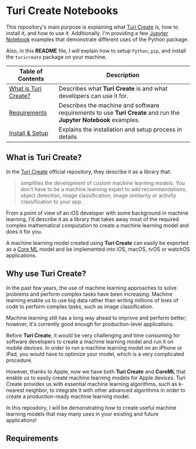 # Turi Create Notebooks
This repository's main purpose is explaining what [Turi Create](https://github.com/apple/turicreate) is, how to install it, and how to use it. Additionally, I'm providing a few [Jupyter Notebook](http://jupyter.org) examples that demonstrate different uses of the Python package.

Also, in this **README** file, I will explain how to setup `Python`, `pip`, and install the `turicreate` package on your machine.


| Table of Contents  |  Description       |
| ------------------ | ------------------ |
| [What is Turi Create?](#) |  Describes what **Turi Create** is and what developers can use it for.|
| [Requirements](#) | Describes the machine and software requirements to use **Turi Create** and run the **Jupyter Notebook** examples.|
| [Install & Setup](#) | Explains the installation and setup process in details |

## What is Turi Create?
In the [Turi Create](https://github.com/apple/turicreate) official repository, they describe it as a library that:
>simplifies the development of custom machine learning models. You don't have to be a machine learning expert to add recommendations, object detection, image classification, image similarity or activity classification to your app.

From a point of view of an iOS developer with some background in machine learning, I'd describe it as a library that takes away most of the required complex mathematical computation to create a machine learning model and does it for you.

A machine learning model created using **Turi Create** can easily be exported as a [Core ML](https://developer.apple.com/documentation/coreml) model and be implemented into iOS, macOS, tvOS or watchOS applications.

## Why use Turi Create?
In the past few years, the use of machine learning approaches to solve problems and perform complex tasks have been increasing. Machine learning enable us to use big data rather than writing millions of lines of code to perform complex tasks, such as image classification.

Machine learning still has a long way ahead to improve and perform better; however, it's currently good enough for production-level applications. 

Before **Turi Create**, it would be very challenging and time consuming for software developers to create a machine learning model and run it on mobile devices. In order to run a machine learning model on an iPhone or iPad, you would have to optimize your model, which is a very complicated procedure. 

However, thanks to Apple, now we have both **Turi Create** and **CoreML** that enable us to easily create machine learning models for Apple devices. Turi Create provides us with essential machine learning algorithms, such as k-nearest neighbor, to integrate it with other advanced algorithms in order to create a production-ready machine learning model.

In this repository, I will be demonstrating how to create useful machine learning models that may many uses in your existing and future applications!

## Requirements
